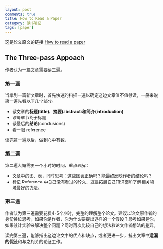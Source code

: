 ```yaml
---
layout: post
comments: true
title: How to Read a Paper
category: 读书笔记
tags: [paper]
---
```


这是论文原文的链接 [How to read a paper](/papers/howtoread.pdf)


## The Three-pass Appoach

作者认为一篇文章需要读三遍。    

### 第一遍

当拿到一篇新文章时，首先快速的扫描一遍以确定这边文章值不值得读，一般来说第一遍先看以下几个部分。

- 读文章的**标题(title)**、**摘要(abstract)**和**简介(introduction)**
- 读每章节的子标题
- 读最后的**结论**(conclusions) 
- 看一眼 reference

读完第一遍以后，做到心中有数。


### 第二遍

第二遍大概需要一个小时的时间，重点理解：

- 文章中的图、表，同时思考：这些图表正确吗？能最终反映作者的结论吗？
- 标记 Reference 中自己没有看过的论文，这是拓展自己知识面和了解相关领域最好的方法。

### 第三遍

作者认为第三遍需要花费4-5个小时，完整的理解整个论文。建议以论文原作者的身份换位思考，如果你是作者，你为什么要提出这样的一个假设？思考如果是你，如果设计实验来解决整个问题？同时再次比较自己的想法和论文作者想法的差异。

读完第三遍，能够指出这边论文中的优点和缺点，或者更进一步，指出文章中**遗漏的假设**和与之相关的论证工作。



